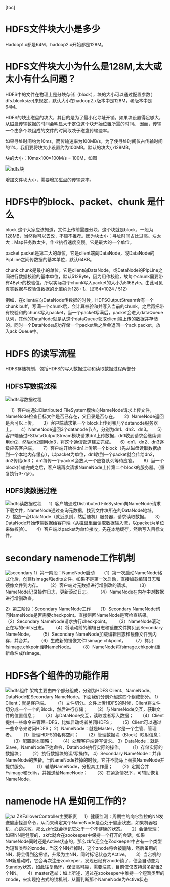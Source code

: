 [toc]

# HDFS文件块大小是多少
Hadoop1.x都是64M，hadoop2.x开始都是128M。

# HDFS文件块大小为什么是128M,太大或太小有什么问题？
HDFS中的文件在物理上是分块存储（block），块的大小可以通过配置参数( dfs.blocksize)来规定，默认大小在hadoop2.x版本中是128M，老版本中是64M。

HDFS的块比磁盘的块大，其目的是为了最小化寻址开销。如果块设置得足够大，从磁盘传输数据的时间会明显大于定位这个块开始位置所需的时间。 因而，传输一个由多个块组成的文件的时间取决于磁盘传输速率。

如果寻址时间约为10ms，而传输速率为100MB/s，为了使寻址时间仅占传输时间的1%，我们要将块大小设置约为100MB。默认的块大小128MB。

块的大小：10ms×100×100M/s = 100M，如图

![hdfs块](./pic/HDFS块.png)

增加文件块大小，需要增加磁盘的传输速率。

# HDFS中的block、packet、chunk 是什么

block
这个大家应该知道，文件上传前需要分块，这个块就是block，一般为128MB，当然你可以去改，不顾不推荐。因为块太小：寻址时间占比过高。块太大：Map任务数太少，作业执行速度变慢。它是最大的一个单位。

packet
packet是第二大的单位，它是client端向DataNode，或DataNode的PipLine之间传数据的基本单位，默认64KB。

chunk
chunk是最小的单位，它是client向DataNode，或DataNode的PipLine之间进行数据校验的基本单位，默认512Byte，因为用作校验，故每个chunk需要带有4Byte的校验位。所以实际每个chunk写入packet的大小为516Byte。由此可见真实数据与校验值数据的比值约为128 : 1。（即64*1024 / 512）

例如，在client端向DataNode传数据的时候，HDFSOutputStream会有一个chunk buff，写满一个chunk后，会计算校验和并写入当前的chunk。之后再把带有校验和的chunk写入packet，当一个packet写满后，packet会进入dataQueue队列，其他的DataNode就是从这个dataQueue获取client端上传的数据并存储的。同时一个DataNode成功存储一个packet后之后会返回一个ack packet，放入ack Queue中。

# HDFS 的读写流程
HDFS存储机制，包括HDFS的写入数据过程和读取数据过程两部分
## HDFS写数据过程
![hdfs写数据过程](./pic/HDFS写数据流程.png)

  1）客户端通过Distributed FileSystem模块向NameNode请求上传文件，NameNode检查目标文件是否已存在，父目录是否存在。
  2）NameNode返回是否可以上传。
  3）客户端请求第一个 block上传到哪几个datanode服务器上。
  4）NameNode返回3个datanode节点，分别为dn1、dn2、dn3。
  5）客户端通过FSDataOutputStream模块请求dn1上传数据，dn1收到请求会继续调用dn2，然后dn2调用dn3，将这个通信管道建立完成。
  6）dn1、dn2、dn3逐级应答客户端。
  7）客户端开始往dn1上传第一个block（先从磁盘读取数据放到一个本地内存缓存），以packet为单位，dn1收到一个packet就会传给dn2，dn2传给dn3； dn1每传一个packet会放入一个应答队列等待应答。
  8）当一个block传输完成之后，客户端再次请求NameNode上传第二个block的服务器。（重复执行3-7步）。

## HDFS读数据过程
![hdfs读数据过程](./pic/HDFS读数据流程.png)
  1）客户端通过Distributed FileSystem向NameNode请求下载文件，NameNode通过查询元数据，找到文件块所在的DataNode地址。
  2）挑选一台DataNode（就近原则，然后随机）服务器，请求读取数据。
  3）DataNode开始传输数据给客户端（从磁盘里面读取数据输入流，以packet为单位来做校验）。
  4）客户端以packet为单位接收，先在本地缓存，然后写入目标文件。

# secondary namenode工作机制
![secondary](.pic/../pic/secondary%20namenode工作机制.png)
1）第一阶段：NameNode启动
  （1）第一次启动NameNode格式化后，创建fsimage和edits文件。如果不是第一次启动，直接加载编辑日志和镜像文件到内存。
  （2）客户端对元数据进行增删改的请求。
  （3）NameNode记录操作日志，更新滚动日志。
  （4）NameNode在内存中对数据进行增删改查。

2）第二阶段：Secondary NameNode工作
  （1）Secondary NameNode询问NameNode是否需要checkpoint。直接带回NameNode是否检查结果。
  （2）Secondary NameNode请求执行checkpoint。
  （3）NameNode滚动正在写的edits日志。
  （4）将滚动前的编辑日志和镜像文件拷贝到Secondary NameNode。
  （5）Secondary NameNode加载编辑日志和镜像文件到内存，并合并。
  （6）生成新的镜像文件fsimage.chkpoint。
  （7）拷贝fsimage.chkpoint到NameNode。
  （8）NameNode将fsimage.chkpoint重新命名成fsimage。

# HDFS各个组件的功能作用
![hdfs组件](.pic/../pic/HDFS组成架构.png)
架构主要由四个部分组成，分别为HDFS Client、NameNode、DataNode和Secondary NameNode。下面我们分别介绍这四个组成部分。
1）Client：就是客户端。
  （1）文件切分。文件上传HDFS的时候，Client将文件切分成一个一个的Block，然后进行存储；
  （2）与NameNode交互，获取文件的位置信息；
  （3）与DataNode交互，读取或者写入数据；
  （4）Client提供一些命令来管理HDFS，比如启动或者关闭HDFS；
  （5）Client可以通过一些命令来访问HDFS；
2）NameNode：就是Master，它是一个主管、管理者。
  （1）管理HDFS的名称空间；
  （2）管理数据块（Block）映射信息；
  （3）配置副本策略；
  （4）处理客户端读写请求。
3）DataNode：就是Slave。NameNode下达命令，DataNode执行实际的操作。
  （1）存储实际的数据块；
  （2）执行数据块的读/写操作。
4）Secondary NameNode：并非NameNode的热备。当NameNode挂掉的时候，它并不能马上替换NameNode并提供服务。
  （1）辅助NameNode，分担其工作量；
  （2）定期合并Fsimage和Edits，并推送给NameNode；
  （3）在紧急情况下，可辅助恢复NameNode。

# namenode HA 是如何工作的? 
![ha](.pic/../pic/HAnamenode工作机制.png)
ZKFailoverController主要职责
  1）健康监测：周期性的向它监控的NN发送健康探测命令，从而来确定某个NameNode是否处于健康状态，如果机器宕机，心跳失败，那么zkfc就会标记它处于一个不健康的状态。
  2）会话管理：如果NN是健康的，zkfc就会在zookeeper中保持一个打开的会话，如果NameNode同时还是Active状态的，那么zkfc还会在Zookeeper中占有一个类型为短暂类型的znode，当这个NN挂掉时，这个znode将会被删除，然后备用的NN，将会得到这把锁，升级为主NN，同时标记状态为Active。
  3）当宕机的NN新启动时，它会再次注册zookeper，发现已经有znode锁了，便会自动变为Standby状态，如此往复循环，保证高可靠，需要注意，目前仅仅支持最多配置2个NN。
  4）master选举：如上所述，通过在zookeeper中维持一个短暂类型的znode，来实现抢占式的锁机制，从而判断那个NameNode为Active状态